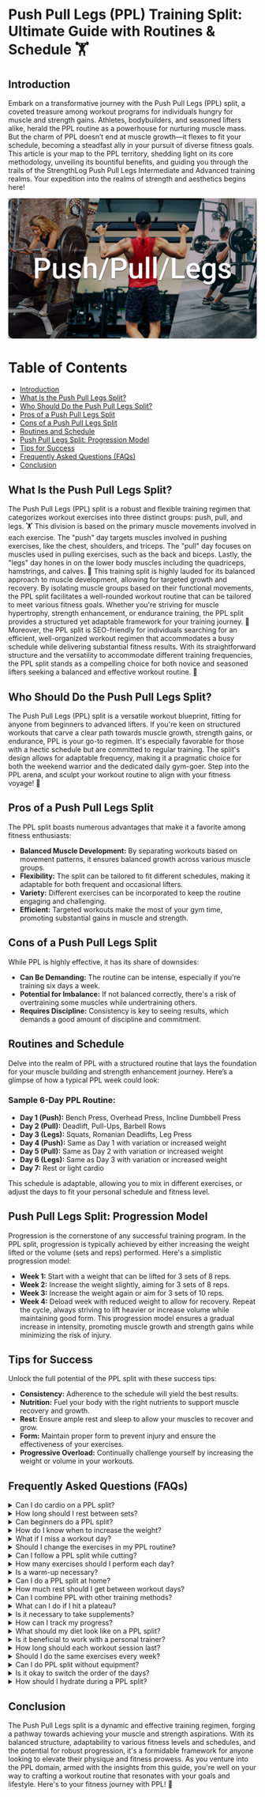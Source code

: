 # Push Pull Legs (PPL) Training Split: Ultimate Guide with Routines & Schedule 🏋️

## Introduction
Embark on a transformative journey with the Push Pull Legs (PPL) split, a coveted treasure among workout programs for individuals hungry for muscle and strength gains. Athletes, bodybuilders, and seasoned lifters alike, herald the PPL routine as a powerhouse for nurturing muscle mass. But the charm of PPL doesn’t end at muscle growth—it flexes to fit your schedule, becoming a steadfast ally in your pursuit of diverse fitness goals.
This article is your map to the PPL territory, shedding light on its core methodology, unveiling its bountiful benefits, and guiding you through the trails of the StrengthLog Push Pull Legs Intermediate and Advanced training realms. Your expedition into the realms of strength and aesthetics begins here!

![Banner Image](/Images/ppl_header.png)

# Table of Contents
- [Introduction](#introduction)
- [What Is the Push Pull Legs Split?](#what-is-the-push-pull-legs-split)
- [Who Should Do the Push Pull Legs Split?](#who-should-do-the-push-pull-legs-split)
- [Pros of a Push Pull Legs Split](#pros-of-a-push-pull-legs-split)
- [Cons of a Push Pull Legs Split](#cons-of-a-push-pull-legs-split)
- [Routines and Schedule](#routines-and-schedule)
- [Push Pull Legs Split: Progression Model](#push-pull-legs-split-progression-model)
- [Tips for Success](#tips-for-success)
- [Frequently Asked Questions (FAQs)](#frequently-asked-questions-faqs)
- [Conclusion](#conclusion)

## What Is the Push Pull Legs Split?
The Push Pull Legs (PPL) split is a robust and flexible training regimen that categorizes workout exercises into three distinct groups: push, pull, and legs. 🏋️ This division is based on the primary muscle movements involved in each exercise. The "push" day targets muscles involved in pushing exercises, like the chest, shoulders, and triceps. The "pull" day focuses on muscles used in pulling exercises, such as the back and biceps. Lastly, the "legs" day hones in on the lower body muscles including the quadriceps, hamstrings, and calves. 🦵
This training split is highly lauded for its balanced approach to muscle development, allowing for targeted growth and recovery. By isolating muscle groups based on their functional movements, the PPL split facilitates a well-rounded workout routine that can be tailored to meet various fitness goals. Whether you're striving for muscle hypertrophy, strength enhancement, or endurance training, the PPL split provides a structured yet adaptable framework for your training journey. 🌟
Moreover, the PPL split is SEO-friendly for individuals searching for an efficient, well-organized workout regimen that accommodates a busy schedule while delivering substantial fitness results. With its straightforward structure and the versatility to accommodate different training frequencies, the PPL split stands as a compelling choice for both novice and seasoned lifters seeking a balanced and effective workout routine. 💪

## Who Should Do the Push Pull Legs Split?
The Push Pull Legs (PPL) split is a versatile workout blueprint, fitting for anyone from beginners to advanced lifters. If you're keen on structured workouts that carve a clear path towards muscle growth, strength gains, or endurance, PPL is your go-to regimen. It's especially favorable for those with a hectic schedule but are committed to regular training. The split's design allows for adaptable frequency, making it a pragmatic choice for both the weekend warrior and the dedicated daily gym-goer. Step into the PPL arena, and sculpt your workout routine to align with your fitness voyage! 🚀

## Pros of a Push Pull Legs Split
The PPL split boasts numerous advantages that make it a favorite among fitness enthusiasts:
- **Balanced Muscle Development:** By separating workouts based on movement patterns, it ensures balanced growth across various muscle groups.
- **Flexibility:** The split can be tailored to fit different schedules, making it adaptable for both frequent and occasional lifters.
- **Variety:** Different exercises can be incorporated to keep the routine engaging and challenging.
- **Efficient:** Targeted workouts make the most of your gym time, promoting substantial gains in muscle and strength.

## Cons of a Push Pull Legs Split
While PPL is highly effective, it has its share of downsides:
- **Can Be Demanding:** The routine can be intense, especially if you're training six days a week.
- **Potential for Imbalance:** If not balanced correctly, there's a risk of overtraining some muscles while undertraining others.
- **Requires Discipline:** Consistency is key to seeing results, which demands a good amount of discipline and commitment.

## Routines and Schedule

Delve into the realm of PPL with a structured routine that lays the foundation for your muscle building and strength enhancement journey. Here’s a glimpse of how a typical PPL week could look:

### Sample 6-Day PPL Routine:
- **Day 1 (Push):** Bench Press, Overhead Press, Incline Dumbbell Press
- **Day 2 (Pull):** Deadlift, Pull-Ups, Barbell Rows
- **Day 3 (Legs):** Squats, Romanian Deadlifts, Leg Press
- **Day 4 (Push):** Same as Day 1 with variation or increased weight
- **Day 5 (Pull):** Same as Day 2 with variation or increased weight
- **Day 6 (Legs):** Same as Day 3 with variation or increased weight
- **Day 7:** Rest or light cardio

This schedule is adaptable, allowing you to mix in different exercises, or adjust the days to fit your personal schedule and fitness level.

## Push Pull Legs Split: Progression Model
Progression is the cornerstone of any successful training program. In the PPL split, progression is typically achieved by either increasing the weight lifted or the volume (sets and reps) performed. Here's a simplistic progression model:
- **Week 1:** Start with a weight that can be lifted for 3 sets of 8 reps.
- **Week 2:** Increase the weight slightly, aiming for 3 sets of 8 reps.
- **Week 3:** Increase the weight again or aim for 3 sets of 10 reps.
- **Week 4:** Deload week with reduced weight to allow for recovery.
Repeat the cycle, always striving to lift heavier or increase volume while maintaining good form.
This progression model ensures a gradual increase in intensity, promoting muscle growth and strength gains while minimizing the risk of injury.

## Tips for Success

Unlock the full potential of the PPL split with these success tips:
- **Consistency:** Adherence to the schedule will yield the best results.
- **Nutrition:** Fuel your body with the right nutrients to support muscle recovery and growth.
- **Rest:** Ensure ample rest and sleep to allow your muscles to recover and grow.
- **Form:** Maintain proper form to prevent injury and ensure the effectiveness of your exercises.
- **Progressive Overload:** Continually challenge yourself by increasing the weight or volume in your workouts.

## Frequently Asked Questions (FAQs)

<details>
<summary>Can I do cardio on a PPL split?</summary>
Yes, integrating cardio can be beneficial. It can be done on rest days or after strength training sessions.

</details>
<details>
<summary>How long should I rest between sets?</summary>
Rest periods can vary, but typically 1-3 minutes depending on the exercise and your goals.

</details>
<details>
<summary>Can beginners do a PPL split?</summary>
Absolutely! PPL is adaptable and can be a great foundation for beginners.

</details>
<details>
<summary>How do I know when to increase the weight?</summary>
When you can perform the upper range of the recommended reps with good form, it's a signal to increase the weight slightly.

</details>
<details>
<summary>What if I miss a workout day?</summary>
It's okay! Resume where you left off or adjust your schedule to stay on track.

</details>
<details>
<summary>Should I change the exercises in my PPL routine?</summary>
It's beneficial to introduce new exercises or variations to prevent plateaus and keep the routine engaging.

</details>
<details>
<summary>Can I follow a PPL split while cutting?</summary>
Yes, PPL can be effective during a cutting phase, though you might need to adjust the volume and intensity to preserve muscle.

</details>
<details>
<summary>How many exercises should I perform each day?</summary>
Typically, 3 to 5 exercises per muscle group are recommended, but this can vary based on individual goals and fitness levels.

</details>
<details>
<summary>Is a warm-up necessary?</summary>
Absolutely! A proper warm-up prepares your body for the workout, reducing the risk of injury.

</details>
<details>
<summary>Can I do a PPL split at home?</summary>
Yes, with some modifications and the right equipment, a PPL split can be done at home.

</details>
<details>
<summary>How much rest should I get between workout days?</summary>
Rest is crucial. Ensure you have at least one rest day per week, and listen to your body if it needs more recovery time.

</details>
<details>
<summary>Can I combine PPL with other training methods?</summary>
Certainly! PPL is versatile and can be combined with other training methodologies to meet your fitness goals.

</details>
<details>
<summary>What can I do if I hit a plateau?</summary>
Switching up exercises, adjusting rep ranges, or increasing intensity can help overcome plateaus.

</details>
<details>
<summary>Is it necessary to take supplements?</summary>
While not necessary, supplements can support your nutrition and recovery. Consult a healthcare professional before use.

</details>
<details>
<summary>How can I track my progress?</summary>
Tracking workouts, taking measurements, and monitoring strength levels can provide insight into your progress.

</details>
<details>
<summary>What should my diet look like on a PPL split?</summary>
A balanced diet rich in protein, carbohydrates, fats, and micronutrients will support muscle growth and recovery.

</details>
<details>
<summary>Is it beneficial to work with a personal trainer?</summary>
A personal trainer can provide personalized guidance, ensure correct form, and help you stay motivated.

</details>
<details>
<summary>How long should each workout session last?</summary>
Workout sessions can range from 45 minutes to 1.5 hours depending on the volume and intensity of your routine.

</details>
<details>
<summary>Should I do the same exercises every week?</summary>
It's beneficial to maintain a level of consistency but introduce variations every few weeks to challenge the muscles differently.

</details>
<details>
<summary>Can I do PPL split without equipment?</summary>
While challenging, it's possible with bodyweight exercises, though having at least basic equipment like dumbbells can be beneficial.

</details>
<details>
<summary>Is it okay to switch the order of the days?</summary>
Yes, the order can be adjusted to suit your personal preferences or schedule, as long as each muscle group is being trained.

</details>
<details>
<summary>How should I hydrate during a PPL split?</summary>
Stay hydrated by drinking plenty of water throughout the day, especially before and after your workout sessions.

</details>

## Conclusion

The Push Pull Legs split is a dynamic and effective training regimen, forging a pathway towards achieving your muscle and strength aspirations. With its balanced structure, adaptability to various fitness levels and schedules, and the potential for robust progression, it's a formidable framework for anyone looking to elevate their physique and fitness prowess. As you venture into the PPL domain, armed with the insights from this guide, you're well on your way to crafting a workout routine that resonates with your goals and lifestyle. Here's to your fitness journey with PPL! 🎉

